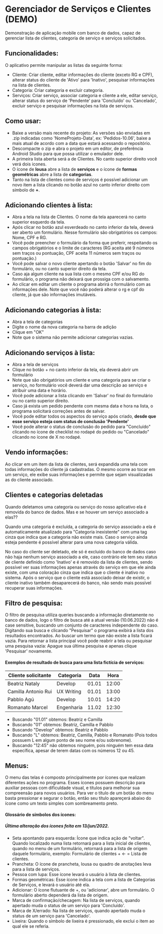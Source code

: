 # Gerenciador de Serviços e Clientes (DEMO)
Demonstração de aplicação mobile com banco de dados, capaz de gerenciar lista de clientes, categoria de serviço e serviços solicitados.

## Funcionalidades:
O aplicativo permite manipular as listas da seguinte forma:
  * Cliente: Criar cliente, editar informações do cliente (exceto RG e CPF), alterar status do cliente de 'Ativo' para 'Inativo', pesquisar informações na lista de clientes.
  * Categoria: Criar categoria e excluir categoria.
  * Serviços: Criar serviço, associar categoria e cliente a ele, editar serviço, alterar status do serviço de 'Pendente' para 'Concluído' ou 'Cancelado', excluir serviço e pesquisar informações na lista de serviços.

## Como usar:
* Baixe a versão mais recente do projeto: As versões são enviadas em .zip indicadas como 'NomeProjeto-Data', ex: 'Pedidos-10.06', baixe a mais atual de acordo com a data que estará acessando o repositório.
* Descompacte o zip e abra o projeto em um editor, de preferência Android Studio para que possa utilizar o emulador dele.
* A primeira lista aberta será a de Clientes. No canto superior direito você verá dois icones.
* O ícone de **lousa** abre a lista de **serviços** e o ícone de **formas geométricas** abre a lista de **categorias**.
* Tanto na lista de clientes como de serviços é possível adicionar um novo item a lista clicando no botão azul no canto inferior direito com símbolo de **+**.

## Adicionando clientes à lista:
* Abra a tela na lista de Clientes. O nome da tela aparecerá no canto superior esquerdo da tela.
* Após clicar no botão azul esverdeado no canto inferior da tela, deverá ser aberto um formulário. Nesse formulário são obrigatórios os campos: Nome, CPF e RG.
* Você pode preencher o formulário da forma que preferir, respeitando os campos obrigatórios e o limite de caracteres (RG aceita até 9 números sem traços ou pontuação, CPF aceita 11 números sem traços ou pontuação.)
* Você pode salvar o novo cliente apertando o botão 'Salvar' no fim do formulário, ou no canto superior direito da tela.
* Caso aja algum cliente na sua lista com o mesmo CPF e/ou RG do formulário, o programa não deixará que prossiga com o salvamento.
* Ao clicar em editar um cliente o programa abrirá o formulário com as informações dele. Note que você não poderá alterar o rg e cpf do cliente, já que são informações imutáveis.

## Adicionando categorias à lista:
* Abra a tela de categorias
* Digite o nome da nova categoria na barra de adição
* Clique em "OK"
* Note que o sistema não permite adicionar categorias vazias.

## Adicionando serviços à lista:
* Abra a tela de serviços
* Clique no botão + no canto inferior da tela, ela deverá abrir um formulário
* Note que são obrigatórios um cliente e uma categoria para se criar o serviço, no formulário você deverá dar uma descrição ao serviço e atribuir uma data e horário.
* Você pode adicionar a lista clicando em 'Salvar' no final do formulário ou no canto superior direito.
* Caso já exista um pedido pendente com mesma data e hora na lista, o programa solicitará correções antes de salvar.
* Você pode editar todos os aspectos do serviço após criado, **desde que esse serviço esteja com status de conclusão 'Pendente'**
* Você pode alterar o status de conclusão do pedido para "Concluído" clicando no ícone de checklist no rodapé do pedido ou "Cancelado" clicando no ícone de X no rodapé.

## Vendo informações:
Ao clicar em um item da lista de clientes, será expandida uma tela com todas informações do cliente já cadastradas. O mesmo ocorre ao tocar em um serviço, ele exibe suas informações e permite que sejam visualizadas as do cliente associado.

## Clientes e categorias deletadas
Quando deletamos uma categoria ou serviço do nosso aplicativo ela é removida do banco de dados. Mas e se houver um serviço associado a elas??

Quando uma categoria é excluída, a categoria do serviço associado a ela é automaticamente atualizado para "Categoria inexistente" com uma tag cinza que indica que a categoria não existe mais. Caso o serviço ainda esteja pendente é possível alterar para uma nova categoria válida.

No caso do cliente ser deletado, ele só é excluído do banco de dados caso não haja nenhum serviço associado a ele, caso contrário ele tem seu status de cliente definido como 'Inativo' e é removido da lista de clientes, sendo possível ver suas informações apenas através do serviço em que ele ainda existe, com uma coloração cinza que indica que o cliente é inativo no sistema. Após o serviço que o cliente está associado deixar de existir, o cliente inativo também desaparecerá do banco, não sendo mais possível recuperar suas informações.

## Filtro de pesquisa:
O filtro de pesquisa utiliza queries buscando a informação diretamente no banco de dados, logo o filtro de busca até a atual versão (10.06.2022) não é case sensitive, buscando um conjunto de caracteres independente do caso.
Digitando sua busca e clicando "Pesquisar" o programa exibirá a lista dos resultados encontrados.
Ao buscar um termo que não existe a lista ficará vazia.
Para retornar a lista principal você pode reabrir a tela ou pesquisar uma pesquisa vazia: Apague sua última pesquisa e apenas clique 'Pesquisar' novamente.

#### Exemplos de resultado de busca para uma lista fictícia de serviços:
Cliente solicitante | Categoria | Data | Hora
--------------------|-----------|------|-----
Beatriz Nataly      |Develop    |01.01|12:00
Camilla Antonio Rui |UX Writing|01.01|13:00
Pabblo Agú|Develop|10.01|14:20
Romanato Marcel|Engenharia| 11.02|12:30

* Buscando "01.01" obtemos: Beatriz e Camilla
* Buscando "01" obtemos: Beatriz, Camilla e Pabblo
* Buscando "Develop" obtemos: Beatriz e Pabblo
* Buscando "L" obtemos: Beatriz, Camilla, Pabblo e Romanato (Pois todos possuem L em algum ponto de seu nome e/ou sobrenome).
* Buscando "12:45" não obtemos ninguém, pois ninguém tem essa data específica, apesar de terem datas com os números 12 ou 45.

## Menus:
O menu das telas é composto principalmente por ícones que realizam diferentes ações no programa.
Esses ícones possuem descrição para auxiliar pessoas com dificuldade visual, e títulos para melhorar sua compreensão para novos usuários.
Para ver o título de um botão do menu basta pressionar e segurar o botão, então seu título apareçerá abaixo do ícone como um texto simples com sombreamento preto.

#### Glossário de símbolos dos ícones:
##### Última alteração dos ícones feita em 13/jun/2022.

* Seta apontando para esquerda: Ícone que indica ação de "voltar". Quando localizado numa lista retornará para a lista inicial de clientes,
quando no menu de um formulário, retornará para a lista de origem daquele formulário, exemplo: Formulário de clientes + <- = Lista de clientes.
* Prancheta: O ícone de prancheta, lousa ou quadro de anotações leva para a lista de serviços.
* Pessoa com lupa: Esse ícone levará o usuário à lista de clientes.
* Formas geométricas: Esse ícone indica a tela com a lista de Categorias de Serviços, e levará o usuário até ela.
* Adicionar: O ícone flutuante de +, ou 'adicionar', abre um formulário. O formulário aberto dependerá da lista de origem.
* Marca de confirmação/checagem: Na lista de serviços, quando apertado muda o status de um serviço para 'Concluído'.
* Marca de X/errado: Na lista de serviços, quando apertado muda o status de um serviço para 'Cancelado'.
* Lixeira: Quando o símbolo de lixeira é pressionado, ele exclui o item ao qual ele se referia.
